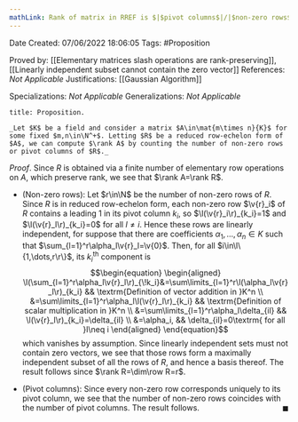 ```yaml
---
mathLink: Rank of matrix in RREF is $|$pivot columns$|/|$non-zero rows$|$
---
```


<div class="topSpace"></div>

Date Created: 07/06/2022 18:06:05
Tags: #Proposition

Proved by: [[Elementary matrices slash operations are rank-preserving]], [[Linearly independent subset cannot contain the zero vector]]
References: _Not Applicable_
Justifications: [[Gaussian Algorithm]]

Specializations: _Not Applicable_
Generalizations: _Not Applicable_

``` ad-Proposition
title: Proposition.

_Let $K$ be a field and consider a matrix $A\in\mat{m\times n}{K}$ for some fixed $m,n\in\N^+$. Letting $R$ be a reduced row-echelon form of $A$, we can compute $\rank A$ by counting the number of non-zero rows or pivot columns of $R$._

```

_Proof_. Since $R$ is obtained via a finite number of elementary row operations on $A$, which preserve rank, we see that $\rank A=\rank R$.
* (Non-zero rows): Let $r\in\N$ be the number of non-zero rows of $R$. Since $R$ is in reduced row-echelon form, each non-zero row $\v{r}_i$ of $R$ contains a leading 1 in its pivot column $k_i$, so $\l(\v{r}_i\r)_{k_i}=1$ and $\l(\v{r}_l\r)_{k_i}=0$ for all $l\neq i$. Hence these rows are linearly independent, for suppose that there are coefficients $\alpha_1,\dots,\alpha_n\in K$ such that $\sum_{l=1}^r\alpha_l\v{r}_l=\v{0}$. Then, for all $i\in\l\{1,\dots,r\r\}$, its $k_i^\textrm{th}$ component is
$$\begin{equation}
    \begin{aligned}
        \l(\sum_{l=1}^r\alpha_l\v{r}_l\r)_{\!k_i}&=\sum\limits_{l=1}^r\l(\alpha_l\v{r}_l\r)_{k_i} && \textrm{Definition of vector addition in }K^n \\
        &=\sum\limits_{l=1}^r\alpha_l\l(\v{r}_l\r)_{k_i} && \textrm{Definition of scalar multiplication in }K^n \\
        &=\sum\limits_{l=1}^r\alpha_l\delta_{il} && \l(\v{r}_l\r)_{k_i}=\delta_{il} \\
        &=\alpha_i, && \delta_{il}=0\textrm{ for all }l\neq i
    \end{aligned}
\end{equation}$$
which vanishes by assumption. Since linearly independent sets must not contain zero vectors, we see that those rows form a maximally independent subset of all the rows of $R$, and hence a basis thereof. The result follows since $\rank R=\dim\row R=r$.

* (Pivot columns): Since every non-zero row corresponds uniquely to its pivot column, we see that the number of non-zero rows coincides with the number of pivot columns. The result follows.<span style="float:right;">$\blacksquare$</span>
